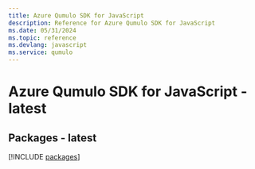 ```yaml
---
title: Azure Qumulo SDK for JavaScript
description: Reference for Azure Qumulo SDK for JavaScript
ms.date: 05/31/2024
ms.topic: reference
ms.devlang: javascript
ms.service: qumulo
---
```

# Azure Qumulo SDK for JavaScript - latest
## Packages - latest
[!INCLUDE [packages](qumulo-index.md)]